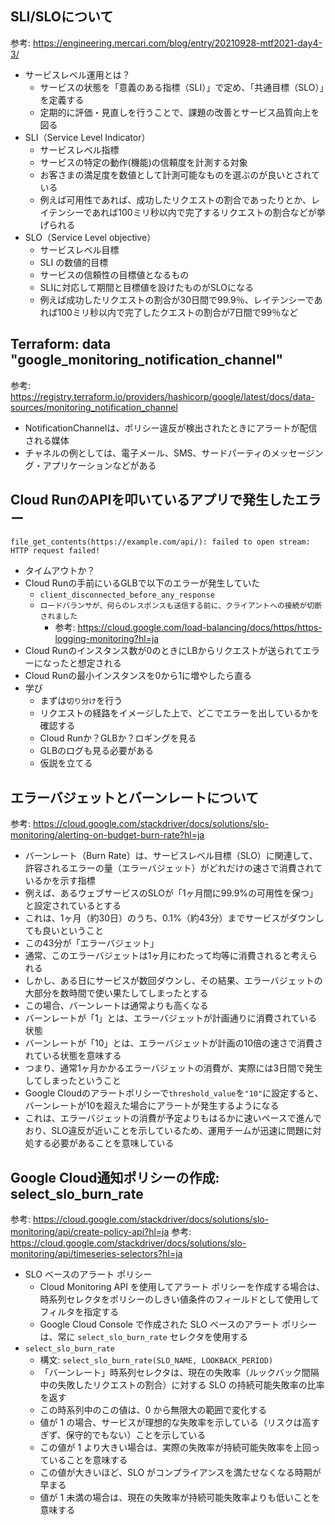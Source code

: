 ## SLI/SLOについて

参考: https://engineering.mercari.com/blog/entry/20210928-mtf2021-day4-3/

- サービスレベル運用とは？
    - サービスの状態を「意義のある指標（SLI）」で定め、「共通目標（SLO）」を定義する
    - 定期的に評価・見直しを行うことで、課題の改善とサービス品質向上を図る
- SLI（Service Level Indicator）
    - サービスレベル指標
    - サービスの特定の動作(機能)の信頼度を計測する対象
    - お客さまの満足度を数値として計測可能なものを選ぶのが良いとされている
    - 例えば可用性であれば、成功したリクエストの割合であったりとか、レイテンシーであれば100ミリ秒以内で完了するリクエストの割合などが挙げられる
- SLO（Service Level objective）
    - サービスレベル目標
    - SLI の数値的目標
    - サービスの信頼性の目標値となるもの
    - SLIに対応して期間と目標値を設けたものがSLOになる
    - 例えば成功したリクエストの割合が30日間で99.9％、レイテンシーであれば100ミリ秒以内で完了したクエストの割合が7日間で99％など

## Terraform: data "google_monitoring_notification_channel"

参考: https://registry.terraform.io/providers/hashicorp/google/latest/docs/data-sources/monitoring_notification_channel

- NotificationChannelは、ポリシー違反が検出されたときにアラートが配信される媒体
- チャネルの例としては、電子メール、SMS、サードパーティのメッセージング・アプリケーションなどがある

## Cloud RunのAPIを叩いているアプリで発生したエラー

```
file_get_contents(https://example.com/api/): failed to open stream: HTTP request failed!
```

- タイムアウトか？
- Cloud Runの手前にいるGLBで以下のエラーが発生していた
  - `client_disconnected_before_any_response`
  - `ロードバランサが、何らのレスポンスも送信する前に、クライアントへの接続が切断されました`
    - 参考: https://cloud.google.com/load-balancing/docs/https/https-logging-monitoring?hl=ja
- Cloud Runのインスタンス数が0のときにLBからリクエストが送られてエラーになったと想定される
- Cloud Runの最小インスタンスを0から1に増やしたら直る
- 学び
  - まずは`切り分け`を行う
  - リクエストの経路をイメージした上で、どこでエラーを出しているかを確認する
  - Cloud Runか？GLBか？ロギングを見る
  - GLBのログも見る必要がある
  - 仮説を立てる

## エラーバジェットとバーンレートについて

参考: https://cloud.google.com/stackdriver/docs/solutions/slo-monitoring/alerting-on-budget-burn-rate?hl=ja

- バーンレート（Burn Rate）は、サービスレベル目標（SLO）に関連して、許容されるエラーの量（エラーバジェット）がどれだけの速さで消費されているかを示す指標
- 例えば、あるウェブサービスのSLOが「1ヶ月間に99.9%の可用性を保つ」と設定されているとする
- これは、1ヶ月（約30日）のうち、0.1%（約43分）までサービスがダウンしても良いということ
- この43分が「エラーバジェット」
- 通常、このエラーバジェットは1ヶ月にわたって均等に消費されると考えられる
- しかし、ある日にサービスが数回ダウンし、その結果、エラーバジェットの大部分を数時間で使い果たしてしまったとする
- この場合、バーンレートは通常よりも高くなる
- バーンレートが「1」とは、エラーバジェットが計画通りに消費されている状態
- バーンレートが「10」とは、エラーバジェットが計画の10倍の速さで消費されている状態を意味する
- つまり、通常1ヶ月かかるエラーバジェットの消費が、実際には3日間で発生してしまったということ
- Google Cloudのアラートポリシーで`threshold_value`を`"10"`に設定すると、バーンレートが10を超えた場合にアラートが発生するようになる
- これは、エラーバジェットの消費が予定よりもはるかに速いペースで進んでおり、SLO違反が近いことを示しているため、運用チームが迅速に問題に対処する必要があることを意味している

## Google Cloud通知ポリシーの作成: select_slo_burn_rate

参考: https://cloud.google.com/stackdriver/docs/solutions/slo-monitoring/api/create-policy-api?hl=ja
参考: https://cloud.google.com/stackdriver/docs/solutions/slo-monitoring/api/timeseries-selectors?hl=ja

- SLO ベースのアラート ポリシー
  - Cloud Monitoring API を使用してアラート ポリシーを作成する場合は、時系列セレクタをポリシーのしきい値条件のフィールドとして使用してフィルタを指定する
  - Google Cloud Console で作成された SLO ベースのアラート ポリシーは、常に `select_slo_burn_rate` セレクタを使用する
- `select_slo_burn_rate`
  - 構文: `select_slo_burn_rate(SLO_NAME, LOOKBACK_PERIOD)`
  - 「バーンレート」時系列セレクタは、現在の失敗率（ルックバック間隔中の失敗したリクエストの割合）に対する SLO の持続可能失敗率の比率を返す
  - この時系列中のこの値は、0 から無限大の範囲で変化する
  - 値が 1 の場合、サービスが理想的な失敗率を示している（リスクは高すぎず、保守的でもない）ことを示している
  - この値が 1 より大きい場合は、実際の失敗率が持続可能失敗率を上回っていることを意味する
  - この値が大きいほど、SLO がコンプライアンスを満たせなくなる時期が早まる
  - 値が 1 未満の場合は、現在の失敗率が持続可能失敗率よりも低いことを意味する
